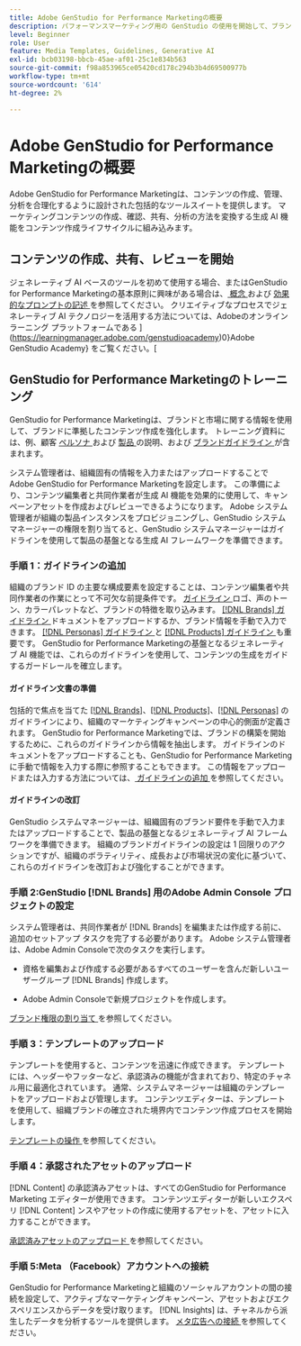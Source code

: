 ```yaml
---
title: Adobe GenStudio for Performance Marketingの概要
description: パフォーマンスマーケティング用の GenStudio の使用を開始して、ブランドに合わせた新しいマーケティングコンテンツを生成する方法について説明します。
level: Beginner
role: User
feature: Media Templates, Guidelines, Generative AI
exl-id: bcb03198-bbcb-45ae-af01-25c1e834b563
source-git-commit: f98a853965ce05420cd178c294b3b4d69500977b
workflow-type: tm+mt
source-wordcount: '614'
ht-degree: 2%

---
```


# Adobe GenStudio for Performance Marketingの概要

Adobe GenStudio for Performance Marketingは、コンテンツの作成、管理、分析を合理化するように設計された包括的なツールスイートを提供します。 マーケティングコンテンツの作成、確認、共有、分析の方法を変換する生成 AI 機能をコンテンツ作成ライフサイクルに組み込みます。

## コンテンツの作成、共有、レビューを開始

ジェネレーティブ AI ベースのツールを初めて使用する場合、またはGenStudio for Performance Marketingの基本原則に興味がある場合は、[ 概念 ](concepts.md) および [ 効果的なプロンプトの記述 ](effective-prompts.md) を参照してください。 クリエイティブなプロセスでジェネレーティブ AI テクノロジーを活用する方法については、Adobeのオンライン ラーニング プラットフォームである ](https://learningmanager.adobe.com/genstudioacademy)0}Adobe GenStudio Academy} をご覧ください。[

## GenStudio for Performance Marketingのトレーニング

GenStudio for Performance Marketingは、ブランドと市場に関する情報を使用して、ブランドに準拠したコンテンツ作成を強化します。 トレーニング資料には、例、顧客 [ ペルソナ ](/help/user-guide/guidelines/personas.md) および [ 製品 ](/help/user-guide/guidelines/products.md) の説明、および [ ブランドガイドライン ](/help/user-guide/guidelines/overview.md) が含まれます。

システム管理者は、組織固有の情報を入力またはアップロードすることでAdobe GenStudio for Performance Marketingを設定します。 この準備により、コンテンツ編集者と共同作業者が生成 AI 機能を効果的に使用して、キャンペーンアセットを作成およびレビューできるようになります。 Adobe システム管理者が組織の製品インスタンスをプロビジョニングし、GenStudio システムマネージャーの権限を割り当てると、GenStudio システムマネージャーはガイドラインを使用して製品の基盤となる生成 AI フレームワークを準備できます。

### 手順 1：ガイドラインの追加

組織のブランド ID の主要な構成要素を設定することは、コンテンツ編集者や共同作業者の作業にとって不可欠な前提条件です。 [ ガイドライン ](./guidelines/overview.md) ロゴ、声のトーン、カラーパレットなど、ブランドの特徴を取り込みます。 [[!DNL Brands]  ガイドライン ](./guidelines/brands.md) ドキュメントをアップロードするか、ブランド情報を手動で入力できます。 [[!DNL Personas]  ガイドライン ](./guidelines/personas.md) と [[!DNL Products]  ガイドライン ](./guidelines/products.md) も重要です。 GenStudio for Performance Marketingの基盤となるジェネレーティブ AI 機能では、これらのガイドラインを使用して、コンテンツの生成をガイドするガードレールを確立します。

#### ガイドライン文書の準備

包括的で焦点を当てた [[!DNL Brands]](./guidelines/brands.md)、[[!DNL Products]](./guidelines/products.md)、[[!DNL Personas]](./guidelines/personas.md) のガイドラインにより、組織のマーケティングキャンペーンの中心的側面が定義されます。 GenStudio for Performance Marketingでは、ブランドの構築を開始するために、これらのガイドラインから情報を抽出します。 ガイドラインのドキュメントをアップロードすることも、GenStudio for Performance Marketingに手動で情報を入力する際に参照することもできます。 この情報をアップロードまたは入力する方法については、[ ガイドラインの追加 ](./guidelines/overview.md) を参照してください。

#### ガイドラインの改訂

GenStudio システムマネージャーは、組織固有のブランド要件を手動で入力またはアップロードすることで、製品の基盤となるジェネレーティブ AI フレームワークを準備できます。 組織のブランドガイドラインの設定は 1 回限りのアクションですが、組織のボラティリティ、成長および市場状況の変化に基づいて、これらのガイドラインを改訂および強化することができます。

### 手順 2:GenStudio [!DNL Brands] 用のAdobe Admin Console プロジェクトの設定

システム管理者は、共同作業者が [!DNL Brands] を編集または作成する前に、追加のセットアップ タスクを完了する必要があります。 Adobe システム管理者は、Adobe Admin Consoleで次のタスクを実行します。

* 資格を編集および作成する必要があるすべてのユーザーを含んだ新しいユーザーグループ [!DNL Brands] 作成します。

* Adobe Admin Consoleで新規プロジェクトを作成します。

[ ブランド権限の割り当て ](configure-brand-permissions.md) を参照してください。

### 手順 3：テンプレートのアップロード

テンプレートを使用すると、コンテンツを迅速に作成できます。 テンプレートには、ヘッダーやフッターなど、承認済みの機能が含まれており、特定のチャネル用に最適化されています。 通常、システムマネージャーは組織のテンプレートをアップロードおよび管理します。 コンテンツエディターは、テンプレートを使用して、組織ブランドの確立された境界内でコンテンツ作成プロセスを開始します。

[ テンプレートの操作 ](./content/use-templates.md) を参照してください。

### 手順 4：承認されたアセットのアップロード

[!DNL Content] の承認済みアセットは、すべてのGenStudio for Performance Marketing エディターが使用できます。 コンテンツエディターが新しいエクスペリ [!DNL Content] ンスやアセットの作成に使用するアセットを、アセットに入力することができます。

[ 承認済みアセットのアップロード ](./content/manage-assets.md) を参照してください。

### 手順 5:Meta （Facebook）アカウントへの接続

GenStudio for Performance Marketingと組織のソーシャルアカウントの間の接続を設定して、アクティブなマーケティングキャンペーン、アセットおよびエクスペリエンスからデータを受け取ります。 [!DNL Insights] は、チャネルから派生したデータを分析するツールを提供します。 [ メタ広告への接続 ](/help/user-guide/connectors/meta-ads.md) を参照してください。
